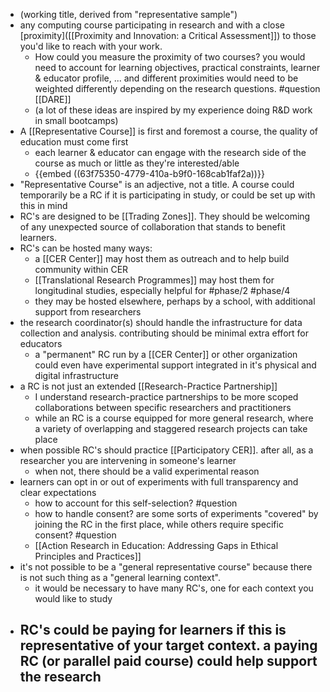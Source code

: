 - (working title, derived from "representative sample")
- any computing course participating in research and with a close [proximity]([[Proximity and Innovation: a Critical Assessment]]) to those you'd like to reach with your work.
	- How could you measure the proximity of two courses? you would need to account for learning objectives, practical constraints, learner & educator profile, ... and different proximities would need to be weighted differently depending on the research questions.  #question [[DARE]]
	- (a lot of these ideas are inspired by my experience doing R&D work in small bootcamps)
- A [[Representative Course]] is first and foremost a course, the quality of education must come first
	- each learner & educator can engage with the research side of the course as much or little as they're interested/able
	- {{embed ((63f75350-4779-410a-b9f0-168cab1faf2a))}}
- "Representative Course" is an adjective, not a title.  A course could temporarily be a RC if it is participating in study, or could be set up with this in mind
- RC's are designed to be [[Trading Zones]].  They should be welcoming of any unexpected source of collaboration that stands to benefit learners.
- RC's can be hosted many ways:
	- a [[CER Center]] may host them as outreach and to help build community within CER
	- [[Translational Research Programmes]] may host them for longitudinal studies, especially helpful for #phase/2 #phase/4
	- they may be hosted elsewhere, perhaps by a school, with additional support from researchers
- the research coordinator(s) should handle the infrastructure for data collection and analysis.  contributing should be minimal extra effort for educators
	- a "permanent" RC run by a [[CER Center]] or other organization could even have experimental support integrated in it's physical and digital infrastructure
- a RC is not just an extended [[Research-Practice Partnership]]
	- I understand research-practice partnerships to be more scoped collaborations between specific researchers and practitioners
	- while an RC is a course equipped for more general research, where a variety of overlapping and staggered research projects can take place
- when possible RC's should practice [[Participatory CER]]. after all, as a researcher you are intervening in someone's learner
	- when not, there should be a valid experimental reason
- learners can opt in or out of experiments with full transparency and clear expectations
	- how to account for this self-selection? #question
	- how to handle consent? are some sorts of experiments "covered" by joining the RC in the first place, while others require specific consent? #question
	- [[Action Research in Education: Addressing Gaps in Ethical Principles and Practices]]
- it's not possible to be a "general representative course" because there is not such thing as a "general learning context".
	- it would be necessary to have many RC's, one for each context you would like to study
- RC's could be paying for learners if this is representative of your target context.  a paying RC (or parallel paid course) could help support the research
	-
